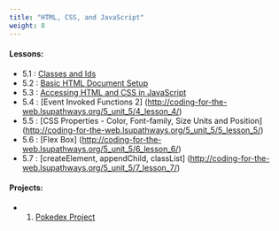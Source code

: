 ```yaml
---
title: "HTML, CSS, and JavaScript"
weight: 8
---
```


 
#### Lessons:
 - 5.1 : [Classes and Ids](http://coding-for-the-web.lsupathways.org/5_unit_5/1_lesson_1/)
 - 5.2 : [Basic HTML Document Setup](http://coding-for-the-web.lsupathways.org/5_unit_5/2_lesson_2/)
 - 5.3 : [Accessing HTML and CSS in JavaScript](http://coding-for-the-web.lsupathways.org/5_unit_5/3_lesson_3/)
 - 5.4 : [Event Invoked Functions 2] (http://coding-for-the-web.lsupathways.org/5_unit_5/4_lesson_4/)
 - 5.5 : [CSS Properties - Color, Font-family, Size Units and Position] (http://coding-for-the-web.lsupathways.org/5_unit_5/5_lesson_5/)
 - 5.6 : [Flex Box] (http://coding-for-the-web.lsupathways.org/5_unit_5/6_lesson_6/)
 - 5.7 : [createElement, appendChild, classList] (http://coding-for-the-web.lsupathways.org/5_unit_5/7_lesson_7/)

  
#### Projects:
 - 1. [Pokedex Project](http://coding-for-the-web.lsupathways.org/5_unit_5/projects/)